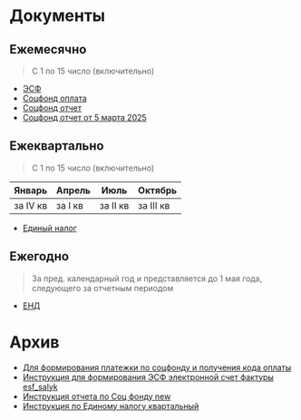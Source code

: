 # Документы

## Ежемесячно

> С 1 по 15 число (включительно)

- [ЭСФ](./instructions/esf.md)
- [Соцфонд оплата](./instructions/socfond_platezhka.md)
- [Соцфонд отчет](./instructions/socfond_report.md)
- [Соцфонд отчет от 5 марта 2025](./instructions/socfond_new_2025.md)

## Ежеквартально

> С 1 по 15 число (включительно)

| Январь   | Апрель  | Июль     | Октябрь   |
| -------- | ------- | -------- | --------- |
| за IV кв | за I кв | за II кв | за III кв |

- [Единый налог](./instructions/edinyi_nalog.md)

## Ежегодно

> За пред. календарный год и представляется до 1 мая года, следующего за отчетным периодом

- [ЕНД](/instructions/end.md)


# Архив
- [Для формирования платежки по соцфонду и получения кода оплаты](./instructions/archive/Для_формир_платежки_по_соц_фонду_и_получения_кода_оплаты.docx)
- [Инструкция для формирования ЭСФ электронной счет фактуры esf_salyk](./instructions/archive/Инструкция_для_формирования_ЭСФ_электронной_счет_фактурыesf_salyk.pdf)
- [Инструкция отчета по Соц фонду new](./instructions/archive/Инструкция_отчета_по_Соц_фонду_new.docx)
- [Инструкция по Единому налогу квартальный](./instructions/archive/Инструкция_по_Единому_налогу_квартальный.docx)

